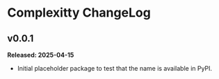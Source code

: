 # Complexitty ChangeLog

## v0.0.1

**Released: 2025-04-15**

- Initial placeholder package to test that the name is available in PyPI.

[//]: # (ChangeLog.md ends here)
